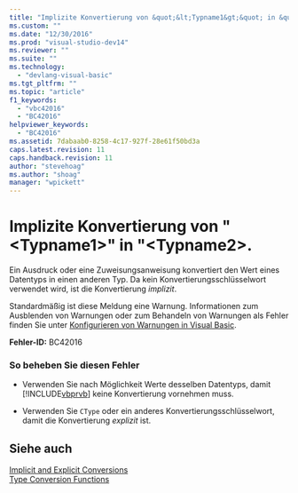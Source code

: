 ```yaml
---
title: "Implizite Konvertierung von &quot;&lt;Typname1&gt;&quot; in &quot;&lt;Typname2&gt;. | Microsoft Docs"
ms.custom: ""
ms.date: "12/30/2016"
ms.prod: "visual-studio-dev14"
ms.reviewer: ""
ms.suite: ""
ms.technology: 
  - "devlang-visual-basic"
ms.tgt_pltfrm: ""
ms.topic: "article"
f1_keywords: 
  - "vbc42016"
  - "BC42016"
helpviewer_keywords: 
  - "BC42016"
ms.assetid: 7dabaab0-8258-4c17-927f-28e61f50bd3a
caps.latest.revision: 11
caps.handback.revision: 11
author: "stevehoag"
ms.author: "shoag"
manager: "wpickett"
---
```

# Implizite Konvertierung von &quot;&lt;Typname1&gt;&quot; in &quot;&lt;Typname2&gt;.
Ein Ausdruck oder eine Zuweisungsanweisung konvertiert den Wert eines Datentyps in einen anderen Typ. Da kein Konvertierungsschlüsselwort verwendet wird, ist die Konvertierung *implizit*.  
  
 Standardmäßig ist diese Meldung eine Warnung. Informationen zum Ausblenden von Warnungen oder zum Behandeln von Warnungen als Fehler finden Sie unter [Konfigurieren von Warnungen in Visual Basic](/visual-studio/ide/configuring-warnings-in-visual-basic).  
  
 **Fehler\-ID:** BC42016  
  
### So beheben Sie diesen Fehler  
  
-   Verwenden Sie nach Möglichkeit Werte desselben Datentyps, damit [!INCLUDE[vbprvb](../../csharp/programming-guide/concepts/linq/includes/vbprvb-md.md)] keine Konvertierung vornehmen muss.  
  
-   Verwenden Sie `CType` oder ein anderes Konvertierungsschlüsselwort, damit die Konvertierung *explizit* ist.  
  
## Siehe auch  
 [Implicit and Explicit Conversions](../../visual-basic/programming-guide/language-features/data-types/implicit-and-explicit-conversions.md)   
 [Type Conversion Functions](../../visual-basic/language-reference/functions/type-conversion-functions.md)